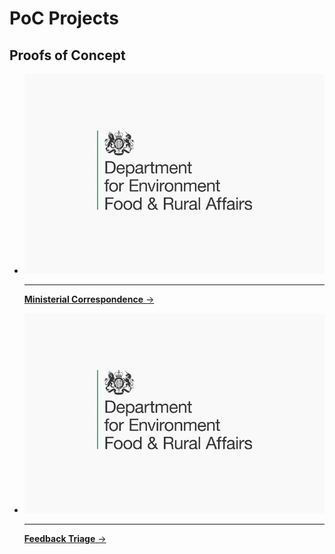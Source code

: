# PoC Projects

## Proofs of Concept

<div class="grid cards" markdown>

-   [![image](../images/projects/defra.png)](./mcu.md)

    ---

    [__Ministerial Correspondence__ →](./mcu.md)

-   [![image](../images/projects/defra.png)](./feedback-triage.md)

    ---

    [__Feedback Triage__ →](./feedback-triage.md)

</div>
